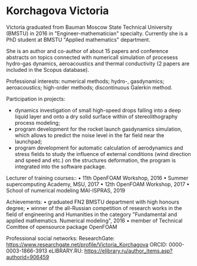 Korchagova Victoria
==============================================================================================================================================================

Victoria graduated from Bauman Moscow State Technical University (BMSTU) in 2016 in "Engineer-mathematician" specialty. Currently she is a PhD student at BMSTU "Applied mathematics" department.

She is an author and co-author of about 15 papers and conference abstracts on topics connected with numericall simulation of procesess hydro-gas dynamics, aeroacoustics and thermal conductivity (2 papers are included in the Scopus database).

Professional interests: numerical methods; hydro-, gasdynamics; aeroacoustics; high-order methods; discontinuous Galerkin method.

Participation in projects:
- dynamics investigation of small high-speed drops falling into a deep liquid layer and onto a dry solid surface within of stereolithography process modeling;	
- program development for the rocket launch gasdynamics simulation, which allows to predict the noise level in the far field near the launchpad;
- program development for automatic calculation of aerodynamics and stress fields to study the influence of external conditions (wind direction and speed and etc.) on the structures deformation, the program is integrated into the software package.

Lecturer of training courses::
•	11th OpenFOAM Workshop, 2016
•	Summer supercomputing Academy, MSU, 2017
•	12th OpenFOAM Workshop, 2017
•	School of numerical modeling MAI-ISPRAS, 2019

Achievements:
•	graduated FN2 BMSTU department with high honours degree;
•	winner of the all-Russian competition of research works in the field of engineering and Humanities in the category "Fundamental and applied mathematics. Numerical modeling", 2016
•	member of Technical Comittee of opensource package OpenFOAM

Professional social networks:
ResearchGate: https://www.researchgate.net/profile/Victoria_Korchagova 
ORCID: 0000-0003-1866-3913
eLIBRARY.RU: https://elibrary.ru/author_items.asp?authorid=906459


